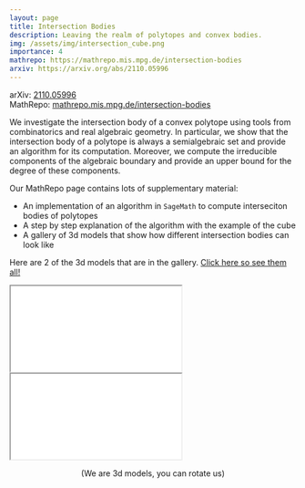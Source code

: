 ```yaml
---
layout: page
title: Intersection Bodies
description: Leaving the realm of polytopes and convex bodies.
img: /assets/img/intersection_cube.png
importance: 4
mathrepo: https://mathrepo.mis.mpg.de/intersection-bodies
arxiv: https://arxiv.org/abs/2110.05996
---
```


arXiv: [2110.05996](https://arxiv.org/abs/2110.05996)  
MathRepo: [mathrepo.mis.mpg.de/intersection-bodies](https://mathrepo.mis.mpg.de/intersection-bodies)

We investigate the intersection body of a convex polytope using tools from combinatorics and real algebraic geometry.  In particular, we show that the intersection body of a polytope is always a semialgebraic set and provide an algorithm for its computation.  Moreover, we compute the irreducible components of the algebraic boundary and provide an upper bound for the degree of these components.


Our MathRepo page contains lots of supplementary material:
- An implementation of an algorithm in `SageMath` to compute interseciton bodies of polytopes  
- A step by step explanation of the algorithm with the example of the cube  
- A gallery of 3d models that show how different intersection bodies can look like

Here are 2 of the 3d models that are in the gallery. [Click here so see them all!](https://mathrepo.mis.mpg.de/intersection-bodies/case-study.html)


<div class="row">
	<div class="col-sm mt mt-md">
        <div class="embed-responsive embed-responsive-1by1">
  			<iframe class="embed-responsive-item" src="../../assets/html/cube1.html"></iframe>
		</div>
    </div>
    <div class="col-sm mt mt-md">
        <div class="embed-responsive embed-responsive-1by1">
  			<iframe class="embed-responsive-item" src="../../assets/html/cube5.html"></iframe>
		</div>
    </div>
</div>
<p style="text-align: center;"> (We are 3d models, you can rotate us) </p>

